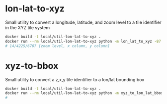 # lon-lat-to-xyz
Small utility to convert a longitude, latitude, and zoom level to a tile identifier in the XYZ tile system

```sh
docker build -t local/util-lon-lat-to-xyz .
docker run --rm local/util-lon-lat-to-xyz python -m lon_lat_to_xyz -87.15 30.99 14
# 14/4225/6707 [zoom level, x column, y column]
```

# xyz-to-bbox
Small utility to convert a z,x,y tile identifier to a lon/lat bounding box

```sh
docker build -t local/util-lon-lat-to-xyz .
docker run --rm local/util-lon-lat-to-xyz python -m xyz_to_lon_lat_bbox 4225 6708 14
# 
```